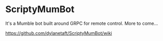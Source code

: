 # ScriptyMumBot

It's a Mumble bot built around GRPC for remote control.  More to come...

https://github.com/dylanetaft/ScriptyMumBot/wiki
